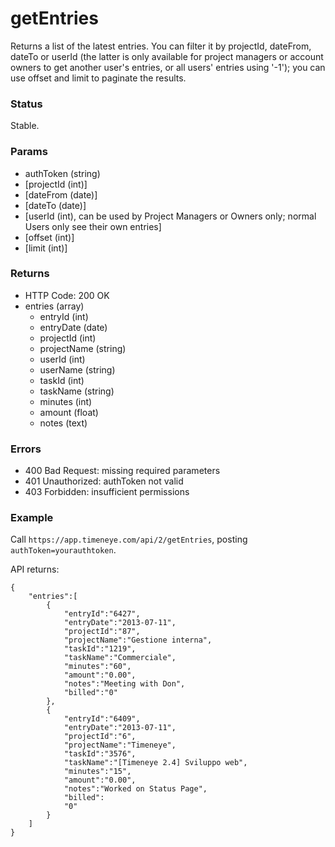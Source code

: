 # getEntries

Returns a list of the latest entries. You can filter it by projectId, dateFrom, dateTo or userId (the latter is only available for project managers or account owners to get another user's entries, or all users' entries using '-1'); you can use offset and limit to paginate the results.

### Status

Stable.

### Params
* authToken (string)
* [projectId (int)]
* [dateFrom (date)]
* [dateTo (date)]
* [userId (int), can be used by Project Managers or Owners only; normal Users only see their own entries]
* [offset (int)]
* [limit (int)]

### Returns
* HTTP Code: 200 OK
* entries (array)
	* entryId (int)
	* entryDate (date)
	* projectId (int)
	* projectName (string)
	* userId (int)
	* userName (string)
	* taskId (int)
	* taskName (string)
	* minutes (int)
	* amount (float)
	* notes (text)

### Errors
* 400 Bad Request: missing required parameters
* 401 Unauthorized: authToken not valid
* 403 Forbidden: insufficient permissions

### Example
Call `https://app.timeneye.com/api/2/getEntries`, posting `authToken=yourauthtoken`.

API returns:

    {
    	"entries":[
			{
				"entryId":"6427",
				"entryDate":"2013-07-11",
				"projectId":"87",
				"projectName":"Gestione interna",
				"taskId":"1219",
				"taskName":"Commerciale",
				"minutes":"60",
				"amount":"0.00",
				"notes":"Meeting with Don",
				"billed":"0"
			},
			{
				"entryId":"6409",
				"entryDate":"2013-07-11",
				"projectId":"6",
				"projectName":"Timeneye",
				"taskId":"3576",
				"taskName":"[Timeneye 2.4] Sviluppo web",
				"minutes":"15",
				"amount":"0.00",
				"notes":"Worked on Status Page",
				"billed":
				"0"
			}
		]
	}
	
